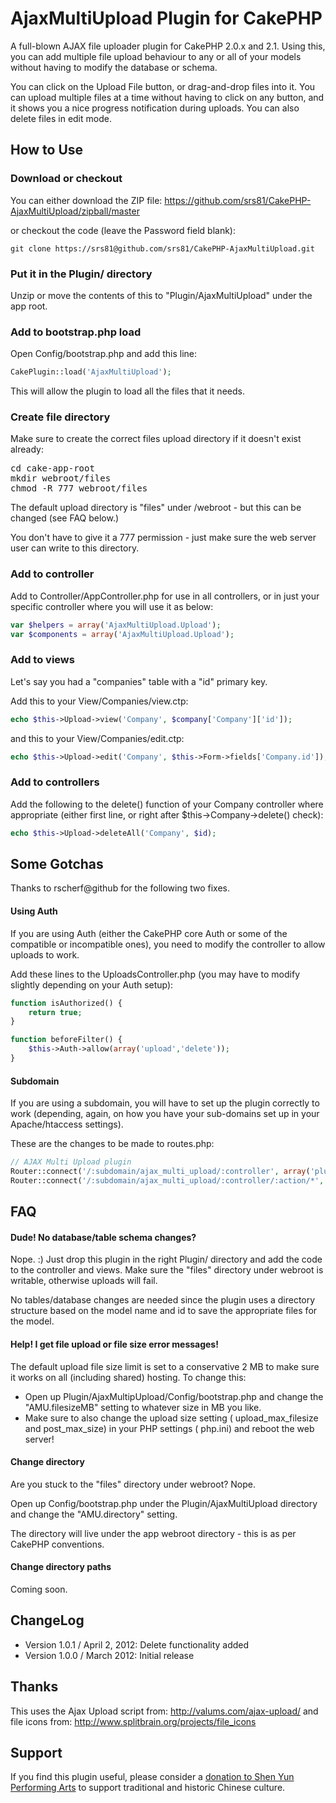 # AjaxMultiUpload Plugin for CakePHP

A full-blown AJAX file uploader plugin for CakePHP 2.0.x and 2.1.
Using this, you can add multiple file upload behaviour to any or all
of your models without having to modify the database or schema.

You can click on the Upload File button, or drag-and-drop files into 
it. You can upload multiple files at a time without having to click
on any button, and it shows you a nice progress notification during
uploads. You can also delete files in edit mode.

## How to Use

### Download or checkout

You can either download the ZIP file:
https://github.com/srs81/CakePHP-AjaxMultiUpload/zipball/master

or checkout the code (leave the Password field blank):

```
git clone https://srs81@github.com/srs81/CakePHP-AjaxMultiUpload.git
```

### Put it in the Plugin/ directory

Unzip or move the contents of this to "Plugin/AjaxMultiUpload" under
the app root.

### Add to bootstrap.php load

Open Config/bootstrap.php and add this line:

```php
CakePlugin::load('AjaxMultiUpload');
```

This will allow the plugin to load all the files that it needs.

### Create file directory

Make sure to create the correct files upload directory if it doesn't
exist already:
<pre>
cd cake-app-root
mkdir webroot/files
chmod -R 777 webroot/files
</pre>

The default upload directory is "files" under /webroot - but this can
be changed (see FAQ below.) 

You don't have to give it a 777 permission - just make sure the web 
server user can write to this directory.

### Add to controller 

Add to Controller/AppController.php for use in all controllers, or 
in just your specific controller where you will use it as below:

```php
var $helpers = array('AjaxMultiUpload.Upload');
var $components = array('AjaxMultiUpload.Upload');
```

### Add to views

Let's say you had a "companies" table with a "id" primary key.

Add this to your View/Companies/view.ctp:

```php
echo $this->Upload->view('Company', $company['Company']['id']);
```

and this to your View/Companies/edit.ctp:

```php
echo $this->Upload->edit('Company', $this->Form->fields['Company.id']);
```

### Add to controllers 

Add the following to the delete() function of your Company controller where appropriate (either first line, or right after $this->Company->delete() check):
 
```php
echo $this->Upload->deleteAll('Company', $id);
```

## Some Gotchas

Thanks to rscherf@github for the following two fixes.

#### Using Auth

If you are using Auth (either the CakePHP core Auth or some of the
compatible or incompatible ones), you need to modify the controller
to allow uploads to work.

Add these lines to the UploadsController.php (you may have to modify
slightly depending on your Auth setup):
```php
function isAuthorized() {
    return true;
}

function beforeFilter() {
    $this->Auth->allow(array('upload','delete'));
}
```

#### Subdomain

If you are using a subdomain, you will have to set up the plugin
correctly to work (depending, again, on how you have your sub-domains
set up in your Apache/htaccess settings).

These are the changes to be made to routes.php:
```php
// AJAX Multi Upload plugin
Router::connect('/:subdomain/ajax_multi_upload/:controller', array('plugin' => 'ajax_multi_upload'), $ops);
Router::connect('/:subdomain/ajax_multi_upload/:controller/:action/*', array('plugin' => 'ajax_multi_upload'), $ops);
```

## FAQ

#### Dude! No database/table schema changes?

Nope. :) Just drop this plugin in the right Plugin/ directory and add 
the code to the controller and views. Make sure the "files" directory
under webroot is writable, otherwise uploads will fail.

No tables/database changes are needed since the plugin uses a directory
structure based on the model name and id to save the appropriate files
 for the model.

#### Help! I get file upload or file size error messages!

The default upload file size limit is set to a conservative 2 MB 
to make sure it works on all (including shared) hosting. To change 
this:

* Open up Plugin/AjaxMultipUpload/Config/bootstrap.php and change the
"AMU.filesizeMB" setting to whatever size in MB you like.
* Make sure to also change the upload size setting (
upload_max_filesize and post_max_size) in your PHP settings (
php.ini) and reboot the web server!

#### Change directory 

Are you stuck to the "files" directory under webroot? Nope.

Open up Config/bootstrap.php under the Plugin/AjaxMultiUpload directory 
and change the "AMU.directory" setting. 

The directory will live under the app webroot directory - this is
as per CakePHP conventions.

#### Change directory paths

Coming soon.

## ChangeLog

* Version 1.0.1 / April 2, 2012: Delete functionality added
* Version 1.0.0 / March 2012: Initial release

## Thanks

This uses the Ajax Upload script from: http://valums.com/ajax-upload/
and file icons from: http://www.splitbrain.org/projects/file_icons

## Support

If you find this plugin useful, please consider a [donation to Shen
Yun Performing Arts](https://www.shenyunperformingarts.org/support)
to support traditional and historic Chinese culture.



